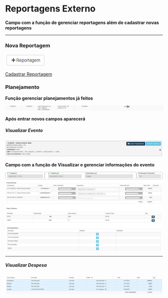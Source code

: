 # Reportagens Externo
**Campo com a função de gerenciar reportagens além de cadastrar novas reportagens**
***

### **Nova Reportagem**

![](../../../img/novaReportagem.png)

[Cadastrar Reportagem](https://rfsolutionit.github.io/myphotos/pages/gerenciamento/operacional/reportagens.html#nova-reportagem)

### **Planejamento**
**Função gerenciar planejamentos já feitos**

![](../../../img/planejamento2.png)

**Após entrar novos campos aparecerá**

##### **Visualizar Evento**

![](../../../img/eventoSla.png)

**Campo com a função de Visualizar e gerenciar informações do evento**

![](../../../img/vizuEvento.png)
***

##### **Visualizar Despesa**

![](../../../img/vizuDespesa.png)